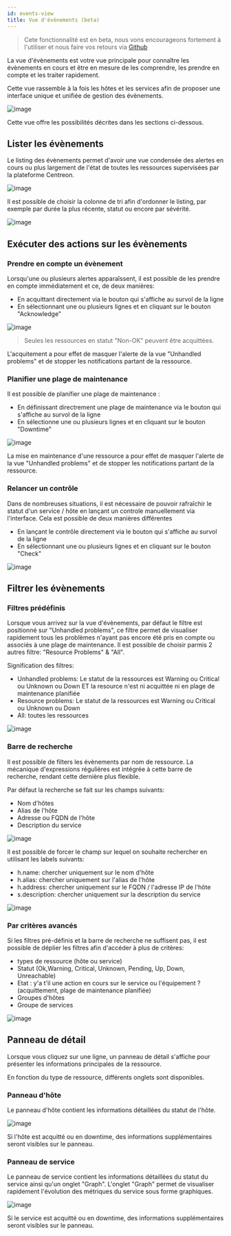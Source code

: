 ```yaml
---
id: events-view
title: Vue d'évènements (beta)
---
```


> Cete fonctionnalité est en beta, nous vons encourageons fortement à l'utiliser et nous faire vos retours via [Github](https://github.com/centreon/centreon/issues/new/choose)

La vue d'évènements est votre vue principale pour connaître les évènements en cours et être en mesure 
de les comprendre, les prendre en compte et les traiter rapidement.

Cette vue rassemble à la fois les hôtes et les services afin de proposer une interface unique et unifiée de gestion des évènements.

![image](../assets/alerts/events-view/events-view-demo.gif)

Cette vue offre les possibilités décrites dans les sections ci-dessous.

## Lister les évènements

Le listing des évènements permet d'avoir une vue condensée des alertes en cours ou plus largement de l'état de
toutes les ressources supervisées par la plateforme Centreon.

![image](assets/alerts/events-view/listing.png)

Il est possible de choisir la colonne de tri afin d'ordonner le listing, par exemple par durée la plus récente, statut ou encore par sévérité. 

![image](assets/alerts/events-view/orderby.gif)

## Exécuter des actions sur les évènements

### Prendre en compte un évènement 

Lorsqu'une ou plusieurs alertes apparaîssent, il est possible de les prendre en compte immédiatement et ce, de deux manières:

- En acquittant directement via le bouton qui s'affiche au survol de la ligne 
- En sélectionnant une ou plusieurs lignes et en cliquant sur le bouton "Acknowledge"

![image](assets/alerts/events-view/acknowledgement.gif)

> Seules les ressources en statut "Non-OK" peuvent être acquittées.

L'acquitement a pour effet de masquer l'alerte de la vue "Unhandled problems" et de stopper 
les notifications partant de la ressource.

### Planifier une plage de maintenance

Il est possible de planifier une plage de maintenance :

- En définissant directrement une plage de maintenance via le bouton qui s'affiche au survol de la ligne 
- En sélectionne une ou plusieurs lignes et en cliquant sur le bouton "Downtime"

![image](assets/alerts/events-view/downtime.gif)

La mise en maintenance d'une ressource a pour effet de masquer l'alerte de la vue "Unhandled problems" et de stopper 
les notifications partant de la ressource.

### Relancer un contrôle

Dans de nombreuses situations, il est nécessaire de pouvoir rafraîchir le statut d'un service / hôte en 
lançant un controle manuellement via l'interface. Cela est possible de deux manières différentes 

- En lançant le contrôle directement via le bouton qui s'affiche au survol de la ligne 
- En sélectionnant une ou plusieurs lignes et en cliquant sur le bouton "Check"

![image](assets/alerts/events-view/check.gif)


## Filtrer les évènements 

### Filtres prédéfinis

Lorsque vous arrivez sur la vue d'évènements, par défaut le filtre est positionné sur "Unhandled problems", ce filtre
permet de visualiser rapidement tous les problèmes n'ayant pas encore été pris en compte ou associés à 
une plage de maintenance. Il est possible de choisir parmis 2 autres filtre: "Resource Problems" & "All". 

Signification des filtres:

- Unhandled problems: Le statut de la ressources est Warning ou Critical ou Unknown ou Down ET la resource n'est ni acquittée ni en plage de maintenance planifiée
- Resource problems: Le statut de la ressources est Warning ou Critical ou Unknown ou Down
- All: toutes les ressources

![image](assets/alerts/events-view/predefined-filters.gif)

### Barre de recherche 

Il est possible de filters les évènements par nom de ressource. La mécanique d'expressions régulières est intégrée 
à cette barre de recherche, rendant cette dernière plus flexible.

Par défaut la recherche se fait sur les champs suivants:

- Nom d'hôtes
- Alias de l'hôte
- Adresse ou FQDN de l'hôte
- Description du service

![image](assets/alerts/events-view/simple-search.png)

Il est possible de forcer le champ sur lequel on souhaite rechercher en utilisant les labels suivants:

- h.name: chercher uniquement sur le nom d'hôte
- h.alias: chercher uniquement sur l'alias de l'hôte
- h.address: chercher uniquement sur le FQDN / l'adresse IP de l'hôte
- s.description: chercher uniquement sur la description du service

![image](assets/alerts/events-view/label-search.png)

### Par critères avancés

Si les filtres pré-définis et la barre de recherche ne suffisent pas, il est possible de déplier 
les filtres afin d'accéder à plus de critères:

- types de ressource (hôte ou service)    
- Statut (Ok,Warning, Critical, Unknown, Pending, Up, Down, Unreachable)
- Etat : y'a t'il une action en cours sur le service ou l'équipement ? (acquittement, plage de maintenance planifiée)
- Groupes d'hôtes
- Groupe de services 

![image](assets/alerts/events-view/advanced-search.png)

## Panneau de détail

Lorsque vous cliquez sur une ligne, un panneau de détail s'affiche pour présenter les informations principales de la ressource.

En fonction du type de ressource, différents onglets sont disponibles.

### Panneau d'hôte

Le panneau d'hôte contient les informations détaillées du statut de l'hôte.

![image](assets/alerts/events-view/host-panel.gif)

Si l'hôte est acquitté ou en downtime, des informations supplémentaires seront visibles sur le panneau.

### Panneau de service

Le panneau de service contient les informations détaillées du statut du service ainsi qu'un onglet "Graph". L'onglet 
"Graph" permet de visualiser rapidement l'évolution des métriques du service sous forme graphiques.

![image](assets/alerts/events-view/service-panel.gif)

Si le service est acquitté ou en downtime, des informations supplémentaires seront visibles sur le panneau.
